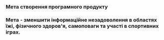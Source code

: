 ### Мета створення програмного продукту
### Мета - зменшити інформаційне незадоволення в областях їжі, фізичного здоров'я, самоповаги та участі в спортивних іграх.

